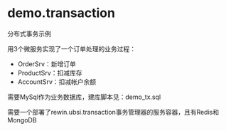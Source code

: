 # demo.transaction
分布式事务示例

用3个微服务实现了一个订单处理的业务过程：
- OrderSrv：新增订单
- ProductSrv：扣减库存
- AccountSrv：扣减帐户余额

需要MySql作为业务数据库，建库脚本见：demo_tx.sql

需要一个部署了rewin.ubsi.transaction事务管理器的服务容器，且有Redis和MongoDB

